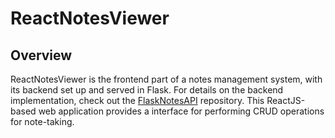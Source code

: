 # ReactNotesViewer

## Overview

ReactNotesViewer is the frontend part of a notes management system, with its backend set up and served in Flask. For details on the backend implementation, check out the [FlaskNotesAPI](https://github.com/sroshanahmad/FlaskNotesAPI) repository. This ReactJS-based web application provides a interface for performing CRUD operations for note-taking.


